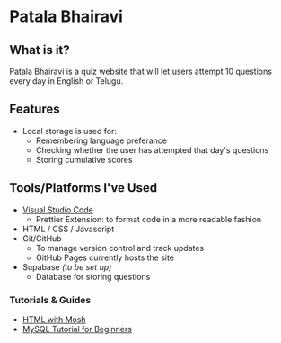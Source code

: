 # Patala Bhairavi

## What is it?

Patala Bhairavi is a quiz website that will let users attempt 10 questions every day in English or Telugu.

## Features

- Local storage is used for:
  - Remembering language preferance
  - Checking whether the user has attempted that day's questions
  - Storing cumulative scores

## Tools/Platforms I've Used

- [Visual Studio Code](https://code.visualstudio.com/)
  - Prettier Extension: to format code in a more readable fashion
- HTML / CSS / Javascript
- Git/GitHub
  - To manage version control and track updates
  - GitHub Pages currently hosts the site
- Supabase *(to be set up)*
  - Database for storing questions

### Tutorials & Guides

- [HTML with Mosh](https://www.youtube.com/watch?v=qz0aGYrrlhU)
- [MySQL Tutorial for Beginners](https://www.youtube.com/watch?v=7S_tz1z_5bA)
